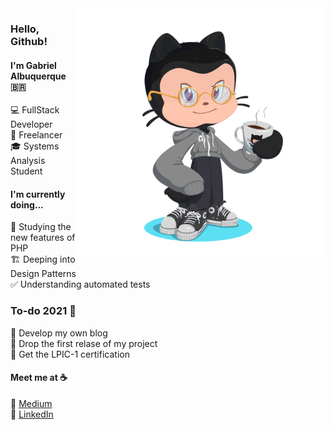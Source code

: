 <img src="https://github.com/albuquerque53/albuquerque53/blob/master/octocat.png" align="right" width="400" height="400">

### Hello, Github!

#### I'm Gabriel Albuquerque :brazil:

:computer: FullStack Developer <br>
:dart: Freelancer <br>
:mortar_board: Systems Analysis Student <br>

#### I'm currently doing...

:elephant: Studying the new features of PHP <br>
:building_construction: Deeping into Design Patterns <br>
:white_check_mark: Understanding automated tests <br>

### To-do 2021 :tada:

:memo: Develop my own blog <br>
:iphone: Drop the first relase of my project <br>
:page_facing_up: Get the LPIC-1 certification

#### Meet me at :coffee:

:pencil: [Medium](https://g4br.medium.com/) <br>
:briefcase: [LinkedIn](https://www.linkedin.com/in/gabriel-albuquerque-9a68b21a4/) <br>
